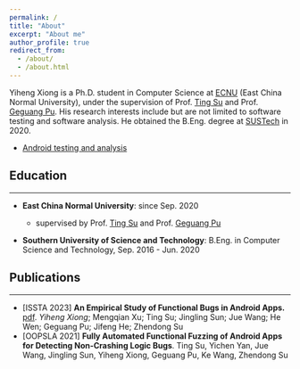 ```yaml
---
permalink: /
title: "About"
excerpt: "About me"
author_profile: true
redirect_from: 
  - /about/
  - /about.html
---
```

Yiheng Xiong is a Ph.D. student in Computer Science at [ECNU](https://www.ecnu.edu.cn/) (East China Normal University), under the supervision of Prof. [Ting Su](https://tingsu.github.io/) and Prof. [Geguang Pu](https://scholar.google.com/citations?user=niQAGcQAAAAJ&hl=zh-CN). His research interests include but are not limited to software testing and software analysis. He obtained the B.Eng. degree at [SUSTech](https://www.sustech.edu.cn/) in 2020.

* [Android testing and analysis](https://github.com/XYIheng/AndroidTesting)

## Education

---

* **East China Normal University**: since Sep. 2020

  * supervised by Prof. [Ting Su](https://tingsu.github.io/) and Prof. [Geguang Pu](https://scholar.google.com/citations?user=niQAGcQAAAAJ&hl=zh-CN)
* **Southern University of Science and Technology**: B.Eng. in Computer Science and Technology, Sep. 2016 - Jun. 2020

## Publications

---

* [ISSTA 2023] **An Empirical Study of Functional Bugs in Android Apps.** [pdf](https://xyiheng.github.io//files/ISSTA_2023.pdf). 
  *Yiheng Xiong*; Mengqian Xu; Ting Su; Jingling Sun; Jue Wang; He Wen; Geguang Pu; Jifeng He; Zhendong Su
* [OOPSLA 2021] **Fully Automated Functional Fuzzing of Android Apps for Detecting Non-Crashing Logic Bugs**. Ting Su, Yichen Yan, Jue Wang, Jingling Sun, Yiheng Xiong, Geguang Pu, Ke Wang, Zhendong Su
